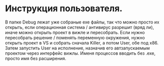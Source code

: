 # Инструкция пользователя.

В папке Debug лежат уже собраные exe файлы, так что можно просто их открыть, если операционная система  / антивирус разрешит (вряд ли), иначе можно открыть проект в вижле и пересобрать.
Если нужно пересобрать решение / поменять переменную окружения, нужно открыть проект в VS и собрать сначала Killer, а потом User, обе под х86. Затем запустить User на исполнение, назначив его автзапускаемым проектом через интерфейс вижлы.
Именя процессов вводить без .exe, просто имя без расширения.
